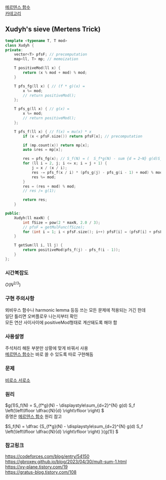 [메르텐스 함수](/수학/메르텐스.md)   
[카테고리](/README.md)
## Xudyh's sieve (Mertens Trick)
```cpp
template <typename T, T mod>
class Xudyh {
private:
    vector<T> pfsF; // precomputation
    map<ll, T> mp; // memoization

    T positiveMod(ll x) {
        return (x % mod + mod) % mod;
    }

    T pfs_fg(ll x) { // (f * g)(x) = 
        x %= mod;
        // return positiveMod();
    };

    T pfs_g(ll x) { // g(x) = 
        x %= mod;
        // return positiveMod();
    };

    T pfs_f(ll x) { // f(x) = mu(x) * x
        if (x < pfsF.size()) return pfsF[x]; // precomputation

        if (mp.count(x)) return mp[x];
        auto &res = mp[x];

        res = pfs_fg(x); // S_f(N) = (  S_f*g(N) - sum {d = 2~N} g(d)S_f(N/d)  ) / g(1)
        for (ll i = 2, j; i <= x; i = j + 1) {
            j = x / (x / i);
            res -= pfs_f(x / i) * (pfs_g(j) - pfs_g(i - 1) + mod) % mod;
            res %= mod;
        }
        res = (res + mod) % mod;
        // res /= g(1);

        return res;
    }

public:
    Xudyh(ll maxN) {
        int fSize = pow(2 * maxN, 2.0 / 3);
        // pfsF = getMulFunc(fSize);
        for (int i = 1; i < pfsF.size(); i++) pfsF[i] = (pfsF[i] + pfsF[i - 1]) % mod;
    }

    T getSum(ll i, ll j) {
        return positiveMod(pfs_f(j) - pfs_f(i - 1));
    }
};
```
### 시간복잡도
$O(N^{2/3})$   

### 구현 주의사항
뫼비우스 함수나 harmonic lemma 등등 쓰는 모든 문제에 적용되는 거긴 한데   
일단 틀리면 오버플로우 나는지부터 확인   
모든 연산 사이사이에 positiveMod형태로 계산돼도록 해야 함   

### 사용설명
주석처리 해둔 부분만 상황에 맞게 바꿔서 사용   
[메르텐스 함수](/수학/메르텐스.md)는 바로 쓸 수 있도록 따로 구현해둠   
<!-- TODO xudyh 코드랑 비슷하게 클래스로 바꿔야 함 -->

### 문제
[비로소 서로소](https://www.acmicpc.net/problem/32240)

### 원리
$g(1)S_f(N) = S_{f*g}(N) - \displaystyle\sum_{d=2}^{N} g(d) S_f \left(\left\lfloor \dfrac{N}{d} \right\rfloor \right) $   
증명은 [메르텐스 함수](/수학/메르텐스.md) 원리 참고   

$S_f(N) = \dfrac {S_{f*g}(N) - \displaystyle\sum_{d=2}^{N} g(d) S_f \left(\left\lfloor \dfrac{N}{d} \right\rfloor \right) }{g(1)} $   


### 참고링크
https://codeforces.com/blog/entry/54150   
https://gbroxey.github.io/blog/2023/04/30/mult-sum-1.html   
https://xy-plane.tistory.com/19   
https://gratus-blog.tistory.com/108   